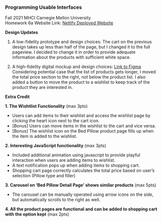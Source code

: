### Programming Usable Interfaces <br>
Fall 2021 MHCI Carnegie Mellon University <br>
Homework 6a
Website Link: <a href="https://fluff-puff-6a.netlify.app/index.html"> Netlify Deployed Website </a>

<b>Design Updates</b>
1. A low-fidelity prototype and design choices: The cart on the previous design takes up less than half of the page, but I changed it to the full pageview. I decided to change it in order to provide adequate information about the products with sufficient white space. 

2. A high-fidelity digital mockup and design choices:
<a href="https://www.figma.com/file/nRG88n1pAcfixPyXNyiG7v/Interactive-Prototype-(Develop)?node-id=0%3A1">Link to Figma </a>
Considering potential case that the list of products gets longer, I moved the total price section to the right, not below the product list. I also added a button to move the product to a wishlist to keep track of the product they are interested in. 

<b>Extra Credit</b>

<b>1. The Wishtlist Functionality</b> (max 3pts)
- Users can add items to their wishlist and access the wishlist page by clicking the heart icon next to the cart icon. 
- [Bonus] Users can move items in the wishlist to the cart and vice versa. 
- [Bonus] The wishlist icon on the Bed Pillow product page fills up when the item is added to the wishlist. 

<b>2. Interesting JavaScript functionality</b> (max 3pts)
- Included additional animation using javascript to provide playful interaction when users are adding items to wishlist.
- A text notification pops up when adding items to shopping cart.
- Shopping cart page correctly calculates the total price based on user’s selection (Pillow type and filler)

<b>3. Carousel on ‘Bed Pillow Detail Page’ shows similar products</b> (max 5pts) 
- The carousel can be manually operated using arrow icons on the side, but automatically scrolls to the right as well. 

<b> 4. All the product pages are functional and can be added to shopping cart with the option kept</b> (max 2pts)

